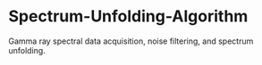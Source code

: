 # Spectrum-Unfolding-Algorithm
Gamma ray spectral data acquisition, noise filtering, and spectrum unfolding.
